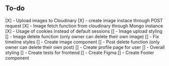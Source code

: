 ## To-do

[X] - Upload images to Cloudinary
[X] - create image instace through POST request
[X] - Image fetch function from cloudinary through Mongo instance
[X] - Usage of cookies instead of default sessions
[] - Image upload styling
[] - Image delete function (only owner can delete their own image)
[] - Fix timeline styles
[] - Create image component 
[] - Post delete function (only owner can delete their own post)
[] - Create profile page for user
[] - Overall styling
[] - Create tests for frontend
[] - Create Figma
[] - Create Footer component